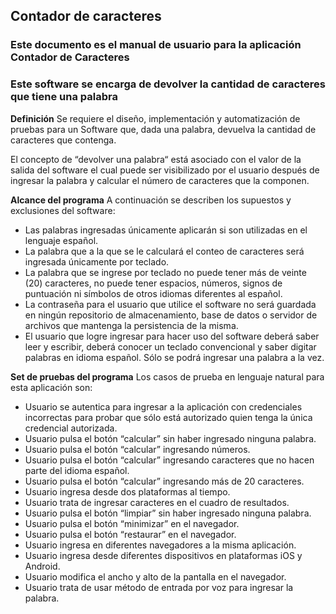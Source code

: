 ## Contador de caracteres
### Este documento es el manual de usuario para la aplicación Contador de Caracteres
### Este software se encarga de devolver la cantidad de caracteres que tiene una palabra

**Definición**
Se requiere el diseño, implementación y automatización de pruebas para un Software que, dada una palabra, devuelva la cantidad de caracteres que contenga.

El concepto de “devolver una palabra“ está asociado con el valor de la salida del software el cual puede ser visibilizado por el usuario después de ingresar la palabra y calcular el número de caracteres que la componen.


**Alcance del programa**
A continuación se describen los supuestos y exclusiones del software:

* Las palabras ingresadas únicamente aplicarán si son utilizadas en el lenguaje español.
* La palabra que a la que se le calculará el conteo de caracteres será ingresada únicamente por teclado.
* La palabra que se ingrese por teclado no puede tener más de veinte (20) caracteres, no puede tener espacios, números, signos de puntuación ni símbolos de otros idiomas diferentes al español.
* La contraseña para el usuario que utilice el software no será guardada en ningún repositorio de almacenamiento, base de datos o servidor de archivos que mantenga la persistencia de la misma.
* El usuario que logre ingresar para hacer uso del software deberá saber leer y escribir, deberá conocer un teclado convencional y saber digitar palabras en idioma español.
Sólo se podrá ingresar una palabra a la vez.

**Set de pruebas del programa**
Los casos de prueba en lenguaje natural para esta aplicación son:
* Usuario se autentica para ingresar a la aplicación con credenciales incorrectas para probar que sólo está autorizado quien tenga la única credencial autorizada.
* Usuario pulsa el botón “calcular” sin haber ingresado ninguna palabra.
* Usuario pulsa el botón “calcular” ingresando números.
* Usuario pulsa el botón “calcular” ingresando caracteres que no hacen parte del idioma español.
* Usuario pulsa el botón “calcular” ingresando más de 20 caracteres.
* Usuario ingresa desde dos plataformas al tiempo.
* Usuario trata de ingresar caracteres en el cuadro de resultados.
* Usuario pulsa el botón “limpiar” sin haber ingresado ninguna palabra.
* Usuario pulsa el botón “minimizar” en el navegador.
* Usuario pulsa el botón “restaurar” en el navegador.
* Usuario ingresa en diferentes navegadores a la misma aplicación.
* Usuario ingresa desde diferentes dispositivos en plataformas iOS y Android.
* Usuario modifica el ancho y alto de la pantalla en el navegador.
* Usuario trata de usar método de entrada por voz para ingresar la palabra.

